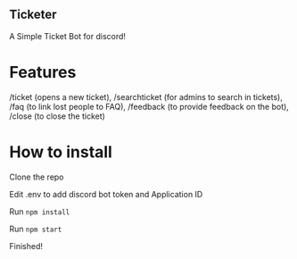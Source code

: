 ## Ticketer
 A Simple Ticket Bot for discord!

# Features
/ticket (opens a new ticket), /searchticket (for admins to search in tickets), /faq (to link lost people to FAQ), /feedback (to provide feedback on the bot), /close (to close the ticket)

# How to install
Clone the repo

Edit .env to add discord bot token and Application ID

Run `npm install`

Run `npm start`

Finished!  